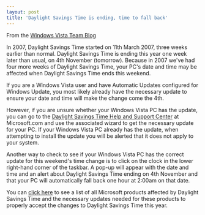 ```yaml
---
layout: post  
title: 'Daylight Savings Time is ending, time to fall back'
---
```

From the [Windows Vista Team Blog](http://windowsvistablog.com/blogs/windowsvista/archive/2007/11/03/daylight-savings-time-is-ending-time-to-fall-back.aspx)

In 2007, Daylight Savings Time started on 11th March 2007, three weeks earlier than normal. Daylight Savings Time is ending this year one week later than usual, on 4th November (tomorrow). Because in 2007 we've had four more weeks of Daylight Savings Time, your PC's date and time may be affected when Daylight Savings Time ends this weekend.

If you are a Windows Vista user and have Automatic Updates configured for Windows Update, you most likely already have the necessary update to ensure your date and time will make the change come the 4th.

However, if you are unsure whether your Windows Vista PC has the update, you can go to the [Daylight Savings Time Help and Support Center](http://support.microsoft.com/gp/cp_dst) at Microsoft.com and use the associated wizard to get the necessary update for your PC. If your Windows Vista PC already has the update, when attempting to install the update you will be alerted that it does not apply to your system.

Another way to check to see if your Windows Vista PC has the correct update for this weekend's time change is to click on the clock in the lower right-hand corner of the taskbar. A pop-up will appear with the date and time and an alert about Daylight Savings Time ending on 4th November and that your PC will automatically fall back one hour at 2:00am on that date.

You can [click here](http://support.microsoft.com/gp/dst_prodlist) to see a list of all Microsoft products affected by Daylight Savings Time and the necessary updates needed for these products to properly accept the changes to Daylight Savings Time this year.
